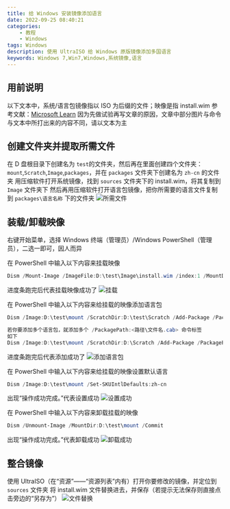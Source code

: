 ```yaml
---
title: 给 Windows 安装镜像添加语言
date: 2022-09-25 08:40:21
categories: 
	- 教程
	- Windows
tags: Windows
description: 使用 UltraISO 给 Windows 原版镜像添加多国语言
keywords: Windows 7,Win7,Windows,系统镜像,语言
---
```


## 用前说明
以下文本中，系统/语言包镜像指以 ISO 为后缀的文件；映像是指 install.wim
参考文献：[Microsoft Learn](https://learn.microsoft.com/windows-hardware/manufacture/desktop/add-language-packs-to-windows)
因为先做试验再写文章的原因，文章中部分图片与命令与文本中所打出来的内容不同，请以文本为主

## 创建文件夹并提取所需文件
在 D 盘根目录下创建名为 <code>test</code>的文件夹，然后再在里面创建四个文件夹：<code>mount</code>,<code>Scratch</code>,<code>Image</code>,<code>packages</code>，并在 <code>packages</code> 文件夹下创建名为 <code>zh-cn</code> 的文件夹
用压缩软件打开系统镜像，找到 <code>sources</code> 文件夹下的 install.wim，将其复制到 <code>Image</code> 文件夹下
然后再用压缩软件打开语言包镜像，把你所需要的语言文件复制到 <code>packages\语言名称</code> 下的文件夹
![所需文件](https://gcore.jsdelivr.net/gh/Goo-aw233/WebSiteResources@main/Pics/Win7SKUlang/Win7SKUlang1.png)

## 装载/卸载映像
右键开始菜单，选择 Windows 终端（管理员）/Windows PowerShell（管理员），二选一即可，因人而异

在 PowerShell 中输入以下内容来挂载映像
````PowerShell
Dism /Mount-Image /ImageFile:D:\test\Image\install.wim /index:1 /MountDir:D:\test\mount
````
进度条跑完后代表挂载映像成功了
![挂载](https://gcore.jsdelivr.net/gh/Goo-aw233/WebSiteResources@main/Pics/Win7SKUlang/Win7SKUlang2.png)

在 PowerShell 中输入以下内容来给挂载的映像添加语言包
````PowerShell
Dism /Image:D:\test\mount /ScratchDir:D:\test\Scratch /Add-Package /PackagePath:D:\test\packages\zh-cn\lp.cab

若你要添加多个语言包，就添加多个 /PackagePath:<路径\文件名.cab> 命令标签
如下
Dism /Image:D:\test\mount /ScratchDir:D:\Scratch /Add-Package /PackagePath:D:\test\packages\zh-cn\lp.cab /PackagePath:D:\test\packages\en-uk\lp.cab
````
进度条跑完后代表添加成功了
![添加语言包](https://gcore.jsdelivr.net/gh/Goo-aw233/WebSiteResources@main/Pics/Win7SKUlang/Win7SKUlang3.png)

在 PowerShell 中输入以下内容来给挂载的映像设置默认语言
````PowerShell
Dism /Image:D:\test\mount /Set-SKUIntlDefaults:zh-cn
````
出现“操作成功完成。”代表设置成功
![设置成功](https://gcore.jsdelivr.net/gh/Goo-aw233/WebSiteResources@main/Pics/Win7SKUlang/Win7SKUlang4.png)

在 PowerShell 中输入以下内容来卸载挂载的映像
````PowerShell
Dism /Unmount-Image /MountDir:D:\test\mount /Commit
````
出现“操作成功完成。”代表卸载成功
![卸载成功](https://gcore.jsdelivr.net/gh/Goo-aw233/WebSiteResources@main/Pics/Win7SKUlang/Win7SKUlang5.png)

## 整合镜像
使用 UltraISO（在“资源”——“资源列表”内有）打开你要修改的镜像，并定位到 <code>sources</code> 文件夹
将 install.wim 文件替换进去，并保存（若提示无法保存则直接点击旁边的“另存为”）
![文件替换](https://gcore.jsdelivr.net/gh/Goo-aw233/WebSiteResources@main/Pics/Win7SKUlang/Win7SKUlang6.png)